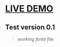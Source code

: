 # [LIVE DEMO](https://cunhapaola.github.io/Portfolio2/)
## Test version 0.1 

>*working fonts file*





